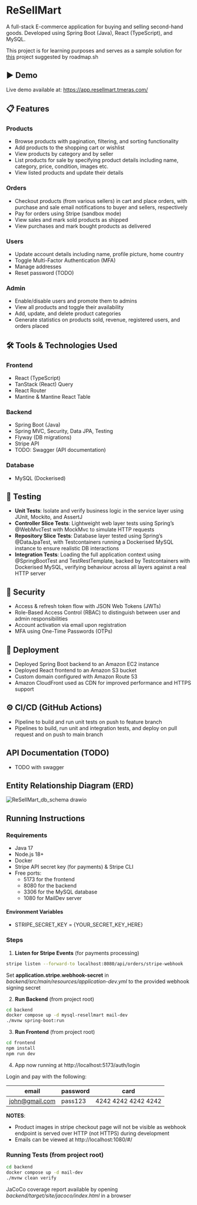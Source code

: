 # ReSellMart
A full-stack E-commerce application for buying and selling second-hand goods. Developed using Spring Boot (Java), React (TypeScript), and MySQL.

This project is for learning purposes and serves as a sample solution for [this](https://roadmap.sh/projects/ecommerce-api) project suggested by roadmap.sh

## ▶️ Demo
Live demo available at: https://app.resellmart.tmeras.com/ 

## 📋 Features
### Products
- Browse products with pagination, filtering, and sorting functionality
- Add products to the shopping cart or wishlist
- View products by category and by seller
- List products for sale by specifying product details including name, category, price, condition, images etc.
- View listed products and update their details

### Orders
- Checkout products (from various sellers) in cart and place orders, with purchase and sale email notifications to buyer and sellers, respectively
- Pay for orders using Stripe (sandbox mode)
- View sales and mark sold products as shipped
- View purchases and mark bought products as delivered

### Users
- Update account details including name, profile picture, home country
- Toggle Multi-Factor Authentication (MFA)
- Manage addresses
- Reset password (TODO)

### Admin
- Enable/disable users and promote them to admins
- View all products and toggle their availability
- Add, update, and delete product categories
- Generate statistics on products sold, revenue, registered users, and orders placed


## 🛠️ Tools & Technologies Used
### Frontend
- React (TypeScript)
- TanStack (React) Query
- React Router
- Mantine & Mantine React Table

### Backend
- Spring Boot (Java)
- Spring MVC, Security, Data JPA, Testing
- Flyway (DB migrations)
- Stripe API
-  TODO: Swagger (API documentation)

### Database
- MySQL (Dockerised)
  

## 🧪 Testing
- **Unit Tests**: Isolate and verify business logic in the service layer using JUnit, Mockito, and AssertJ
- **Controller Slice Tests**: Lightweight web layer tests using Spring’s @WebMvcTest with MockMvc to simulate HTTP requests
- **Repository Slice Tests**: Database layer tested using Spring’s @DataJpaTest, with Testcontainers running a Dockerised MySQL instance to ensure realistic DB interactions
- **Integration Tests**: Loading the full application context using @SpringBootTest and TestRestTemplate, backed by Testcontainers with Dockerised MySQL, verifying behaviour across all layers against a real HTTP server


## 🔐 Security 
- Access & refresh token flow with JSON Web Tokens (JWTs)
- Role-Based Access Control (RBAC) to distinguish between user and admin responsibilities
- Account activation via email upon registration
- MFA using One-Time Passwords (OTPs)
  

## 🚀 Deployment
- Deployed Spring Boot backend to an Amazon EC2 instance
- Deployed React frontend to an Amazon S3 bucket
- Custom domain configured with Amazon Route 53
- Amazon CloudFront used as CDN for improved performance and HTTPS support
  

## ⚙️ CI/CD (GitHub Actions)
- Pipeline to build and run unit tests on push to feature branch
- Pipelines to build, run unit and integration tests, and deploy on pull request and on push to main branch


## API Documentation (TODO)
- TODO with swagger


## Entity Relationship Diagram (ERD)
![ReSellMart_db_schema drawio](https://github.com/user-attachments/assets/dc7b92de-76c0-4a0f-9472-bb0799c2d553)


## Running Instructions
### Requirements
- Java 17
- Node.js 18+
- Docker
- Stripe API secret key (for payments) & Stripe CLI
- Free ports:
    -   5173 for the frontend
	-	8080 for the backend
	-	3306 for the MySQL database
    -   1080 for MailDev server

#### Environment Variables 
- STRIPE_SECRET_KEY = {YOUR_SECRET_KEY_HERE}

### Steps
1. **Listen for Stripe Events** (for payments processing)
```bash
stripe listen --forward-to localhost:8080/api/orders/stripe-webhook
```
Set **application.stripe.webhook-secret** in *backend/src/main/resources/application-dev.yml* to
the provided webhook signing secret

2. **Run Backend**
(from project root)
```bash
cd backend
docker compose up -d mysql-resellmart mail-dev
./mvnw spring-boot:run
```

3. **Run Frontend** (from project root)
```bash
cd frontend
npm install
npm run dev
```
4. App now running at http://localhost:5173/auth/login  

Login and pay with the following:

| email         | password    | card |
|--------------|--------------|--------------|
| john@gmail.com| pass123| 4242 4242 4242 4242 |

**NOTES**:
-  Product images in stripe checkout page will not be visible as webhook endpoint is served over HTTP (not HTTPS) during development
- Emails can be viewed at http://localhost:1080/#/

### Running Tests (from project root)
```bash
cd backend
docker compose up -d mail-dev
./mvnw clean verify
```
JaCoCo coverage report available by opening *backend/target/site/jacoco/index.html* in a browser
